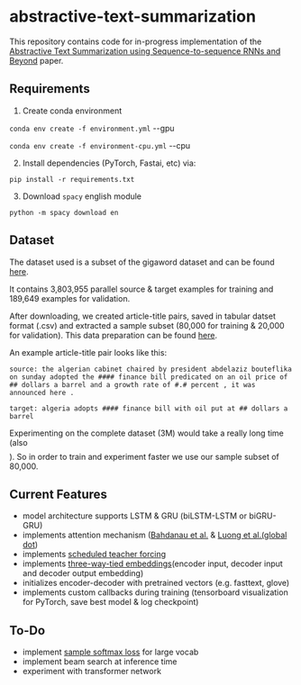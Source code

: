 # abstractive-text-summarization

This repository contains code for in-progress implementation of the [Abstractive Text Summarization using Sequence-to-sequence RNNs and
Beyond](https://arxiv.org/abs/1602.06023) paper.

Requirements
---
1. Create conda environment 

`conda env create -f environment.yml`  --gpu

`conda env create -f environment-cpu.yml`  --cpu

2. Install dependencies (PyTorch, Fastai, etc) via:

`pip install -r requirements.txt`

3. Download `spacy` english module

`python -m spacy download en`

Dataset
--

The dataset used is a subset of the gigaword dataset and can be found [here](https://drive.google.com/file/d/0B6N7tANPyVeBNmlSX19Ld2xDU1E/view?usp=sharing).

It contains 3,803,955 parallel source & target examples for training and 189,649 examples for validation.

After downloading, we created article-title pairs, saved in tabular datset format (.csv) and extracted a sample subset (80,000 for training & 20,000 for validation). This data preparation can be found [here]().

An example article-title pair looks like this:

`source: the algerian cabinet chaired by president abdelaziz bouteflika on sunday adopted the #### finance bill predicated on an oil price of ## dollars a barrel and a growth rate of #.# percent , it was announced here .`

`target: algeria adopts #### finance bill with oil put at ## dollars a barrel`


Experimenting on the complete dataset (3M) would take a really long time (also $$$$). So in order to train and experiment faster we use our sample subset of 80,000. 

Current Features
--
* model architecture supports LSTM & GRU (biLSTM-LSTM or biGRU-GRU)
* implements attention mechanism ([Bahdanau et al.](https://arxiv.org/abs/1409.0473) & [Luong et al.(global dot](https://arxiv.org/abs/1508.04025))
* implements [scheduled teacher forcing](https://arxiv.org/abs/1506.03099)
* implements [three-way-tied embeddings](https://arxiv.org/pdf/1608.05859.pdf)(encoder input, decoder input and decoder output embedding)
* initializes encoder-decoder with pretrained vectors (e.g. fasttext, glove)
* implements custom callbacks during training (tensorboard visualization for PyTorch, save best model & log checkpoint)

To-Do
--
* implement [sample softmax loss](https://arxiv.org/abs/1412.2007) for large vocab 
* implement beam search at inference time
* experiment with transformer network 



